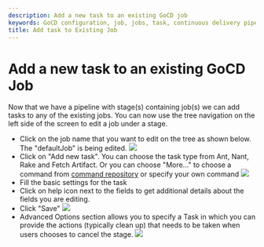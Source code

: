 ```yaml
---
description: Add a new task to an existing GoCD job
keywords: GoCD configuration, job, jobs, task, continuous delivery pipeline, CD pipeline
title: Add task to Existing Job
---
```


# Add a new task to an existing GoCD Job

Now that we have a pipeline with stage(s) containing job(s) we can add tasks to any of the existing jobs. You can now use the tree navigation on the left side of the screen to edit a job under a stage.

-   Click on the job name that you want to edit on the tree as shown below. The "defaultJob" is being edited.
![](/images/edit_job_link_on_tree.png)
-   Click on "Add new task". You can choose the task type from Ant, Nant, Rake and Fetch Artifact. Or you can choose "More..." to choose a command from [command repository](../../advanced_usage/command_repository.html) or specify your own command
![](/images/add_new_task_link.png)
-   Fill the basic settings for the task
-   Click on help icon next to the fields to get additional details about the fields you are editing.
-   Click "Save"
![](/images/add_new_task_window.png)
-   Advanced Options section allows you to specify a Task in which you can provide the actions (typically clean up) that needs to be taken when users chooses to cancel the stage.
![](/images/add_on_cancel_task.png)
